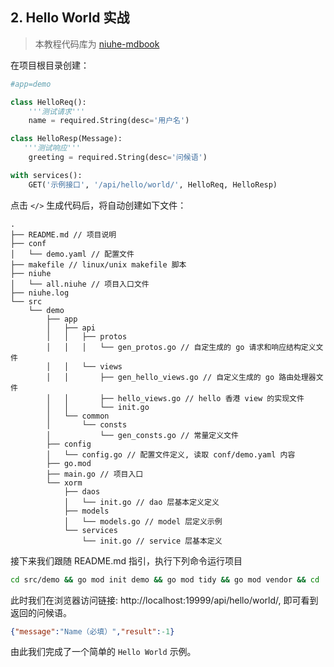 ## 2. Hello World 实战
> 本教程代码库为 [niuhe-mdbook](https://github.com/ma-guo/niuhe-mdbook)

在项目根目录创建：
```python
#app=demo

class HelloReq():
    '''测试请求'''
    name = required.String(desc='用户名')

class HelloResp(Message):
   '''测试响应'''
    greeting = required.String(desc='问候语')

with services():
    GET('示例接口', '/api/hello/world/', HelloReq, HelloResp)
```

点击 `</>` 生成代码后，将自动创建如下文件：
```tree
.
├── README.md // 项目说明
├── conf
│   └── demo.yaml // 配置文件
├── makefile // linux/unix makefile 脚本
├── niuhe
│   └── all.niuhe // 项目入口文件
├── niuhe.log
└── src
    └── demo
        ├── app
        │   ├── api
        │   │   ├── protos
        │   │   │   └── gen_protos.go // 自定生成的 go 请求和响应结构定义文件
        │   │   └── views
        │   │       ├── gen_hello_views.go // 自定义生成的 go 路由处理器文件
        │   │       ├── hello_views.go // hello 香港 view 的实现文件
        │   │       └── init.go
        │   └── common
        │       └── consts
        │           └── gen_consts.go // 常量定义文件
        ├── config
        │   └── config.go // 配置文件定义, 读取 conf/demo.yaml 内容
        ├── go.mod
        ├── main.go // 项目入口
        └── xorm
            ├── daos
            │   └── init.go // dao 层基本定义定义
            ├── models
            │   └── models.go // model 层定义示例
            └── services
                └── init.go // service 层基本定义
```
接下来我们跟随 README.md 指引，执行下列命令运行项目
```sh
cd src/demo && go mod init demo && go mod tidy && go mod vendor && cd ../../ && make run
```
此时我们在浏览器访问链接: http://localhost:19999/api/hello/world/, 即可看到返回的问候语。
```json
{"message":"Name（必填）","result":-1}
```
由此我们完成了一个简单的 `Hello World` 示例。